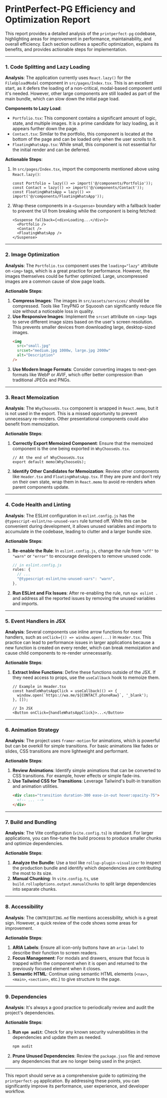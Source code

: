 # PrintPerfect-PG Efficiency and Optimization Report

This report provides a detailed analysis of the `printperfect-pg` codebase, highlighting areas for improvement in performance, maintainability, and overall efficiency. Each section outlines a specific optimization, explains its benefits, and provides actionable steps for implementation.

---

### 1. Code Splitting and Lazy Loading

**Analysis**:
The application currently uses `React.lazy()` for the `FileUploadModal` component in `src/pages/Index.tsx`. This is an excellent start, as it defers the loading of a non-critical, modal-based component until it's needed. However, other large components are still loaded as part of the main bundle, which can slow down the initial page load.

**Components to Lazy Load**:
- `Portfolio.tsx`: This component contains a significant amount of logic, state, and multiple images. It is a prime candidate for lazy loading, as it appears further down the page.
- `Contact.tsx`: Similar to the portfolio, this component is located at the bottom of the page and can be loaded only when the user scrolls to it.
- `FloatingWhatsApp.tsx`: While small, this component is not essential for the initial render and can be deferred.

**Actionable Steps**:
1.  In `src/pages/Index.tsx`, import the components mentioned above using `React.lazy()`:
    ```tsx
    const Portfolio = lazy(() => import('@/components/Portfolio'));
    const Contact = lazy(() => import('@/components/Contact'));
    const FloatingWhatsApp = lazy(() => import('@/components/FloatingWhatsApp'));
    ```
2.  Wrap these components in a `<Suspense>` boundary with a fallback loader to prevent the UI from breaking while the component is being fetched:
    ```tsx
    <Suspense fallback={<div>Loading...</div>}>
      <Portfolio />
      <Contact />
      <FloatingWhatsApp />
    </Suspense>
    ```

---

### 2. Image Optimization

**Analysis**:
The `Portfolio.tsx` component uses the `loading="lazy"` attribute on `<img>` tags, which is a great practice for performance. However, the images themselves could be further optimized. Large, uncompressed images are a common cause of slow page loads.

**Actionable Steps**:
1.  **Compress Images**: The images in `src/assets/services/` should be compressed. Tools like TinyPNG or Squoosh can significantly reduce file size without a noticeable loss in quality.
2.  **Use Responsive Images**: Implement the `srcset` attribute on `<img>` tags to serve different image sizes based on the user's screen resolution. This prevents smaller devices from downloading large, desktop-sized images.
    ```html
    <img
      src="small.jpg"
      srcset="medium.jpg 1000w, large.jpg 2000w"
      alt="Description"
    />
    ```
3.  **Use Modern Image Formats**: Consider converting images to next-gen formats like WebP or AVIF, which offer better compression than traditional JPEGs and PNGs.

---

### 3. React Memoization

**Analysis**:
The `WhyChooseUs.tsx` component is wrapped in `React.memo`, but it is not used in the export. This is a missed opportunity to prevent unnecessary re-renders. Other presentational components could also benefit from memoization.

**Actionable Steps**:
1.  **Correctly Export Memoized Component**: Ensure that the memoized component is the one being exported in `WhyChooseUs.tsx`.
    ```tsx
    // At the end of WhyChooseUs.tsx
    export default memo(WhyChooseUs);
    ```
2.  **Identify Other Candidates for Memoization**: Review other components like `Header.tsx` and `FloatingWhatsApp.tsx`. If they are pure and don't rely on their own state, wrap them in `React.memo` to avoid re-renders when parent components update.

---

### 4. Code Health and Linting

**Analysis**:
The ESLint configuration in `eslint.config.js` has the `@typescript-eslint/no-unused-vars` rule turned off. While this can be convenient during development, it allows unused variables and imports to accumulate in the codebase, leading to clutter and a larger bundle size.

**Actionable Steps**:
1.  **Re-enable the Rule**: In `eslint.config.js`, change the rule from `"off"` to `"warn"` or `"error"` to encourage developers to remove unused code.
    ```javascript
    // in eslint.config.js
    rules: {
      // ...
      "@typescript-eslint/no-unused-vars": "warn",
    },
    ```
2.  **Run ESLint and Fix Issues**: After re-enabling the rule, run `npx eslint .` and address all the reported issues by removing the unused variables and imports.

---

### 5. Event Handlers in JSX

**Analysis**:
Several components use inline arrow functions for event handlers, such as `onClick={() => window.open(...)` in `Header.tsx`. This practice can lead to performance issues in larger applications because a new function is created on every render, which can break memoization and cause child components to re-render unnecessarily.

**Actionable Steps**:
1.  **Extract Inline Functions**: Define these functions outside of the JSX. If they need access to props, use the `useCallback` hook to memoize them.
    ```tsx
    // Example in Header.tsx
    const handleWhatsAppClick = useCallback(() => {
      window.open(`https://wa.me/${CONTACT.phoneRaw}`, '_blank');
    }, []);

    // In JSX
    <Button onClick={handleWhatsAppClick}>...</Button>
    ```

---

### 6. Animation Strategy

**Analysis**:
The project uses `framer-motion` for animations, which is powerful but can be overkill for simple transitions. For basic animations like fades or slides, CSS transitions are more lightweight and performant.

**Actionable Steps**:
1.  **Review Animations**: Identify simple animations that can be converted to CSS transitions. For example, hover effects or simple fade-ins.
2.  **Use Tailwind CSS for Transitions**: Leverage Tailwind's built-in transition and animation utilities.
    ```html
    <div class="transition duration-300 ease-in-out hover:opacity-75">
      <!-- ... -->
    </div>
    ```

---

### 7. Build and Bundling

**Analysis**:
The Vite configuration (`vite.config.ts`) is standard. For larger applications, you can fine-tune the build process to produce smaller chunks and optimize dependencies.

**Actionable Steps**:
1.  **Analyze the Bundle**: Use a tool like `rollup-plugin-visualizer` to inspect the production bundle and identify which dependencies are contributing the most to its size.
2.  **Manual Chunking**: In `vite.config.ts`, use `build.rollupOptions.output.manualChunks` to split large dependencies into separate chunks.

---

### 8. Accessibility

**Analysis**:
The `CONTRIBUTING.md` file mentions accessibility, which is a great sign. However, a quick review of the code shows some areas for improvement.

**Actionable Steps**:
1.  **ARIA Labels**: Ensure all icon-only buttons have an `aria-label` to describe their function to screen readers.
2.  **Focus Management**: For modals and drawers, ensure that focus is trapped within the component when it is open and returned to the previously focused element when it closes.
3.  **Semantic HTML**: Continue using semantic HTML elements (`<nav>`, `<main>`, `<section>`, etc.) to give structure to the page.

---

### 9. Dependencies

**Analysis**:
It's always a good practice to periodically review and audit the project's dependencies.

**Actionable Steps**:
1.  **Run `npm audit`**: Check for any known security vulnerabilities in the dependencies and update them as needed.
    ```bash
    npm audit
    ```
2.  **Prune Unused Dependencies**: Review the `package.json` file and remove any dependencies that are no longer being used in the project.

---

This report should serve as a comprehensive guide to optimizing the `printperfect-pg` application. By addressing these points, you can significantly improve its performance, user experience, and developer workflow.
